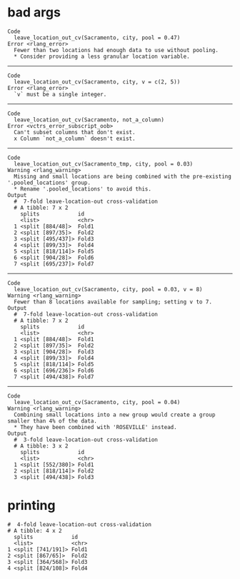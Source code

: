 # bad args

    Code
      leave_location_out_cv(Sacramento, city, pool = 0.47)
    Error <rlang_error>
      Fewer than two locations had enough data to use without pooling.
      * Consider providing a less granular location variable.

---

    Code
      leave_location_out_cv(Sacramento, city, v = c(2, 5))
    Error <rlang_error>
      `v` must be a single integer.

---

    Code
      leave_location_out_cv(Sacramento, not_a_column)
    Error <vctrs_error_subscript_oob>
      Can't subset columns that don't exist.
      x Column `not_a_column` doesn't exist.

---

    Code
      leave_location_out_cv(Sacramento_tmp, city, pool = 0.03)
    Warning <rlang_warning>
      Missing and small locations are being combined with the pre-existing '.pooled_locations' group.
      * Rename '.pooled_locations' to avoid this.
    Output
      #  7-fold leave-location-out cross-validation 
      # A tibble: 7 x 2
        splits            id   
        <list>            <chr>
      1 <split [884/48]>  Fold1
      2 <split [897/35]>  Fold2
      3 <split [495/437]> Fold3
      4 <split [899/33]>  Fold4
      5 <split [818/114]> Fold5
      6 <split [904/28]>  Fold6
      7 <split [695/237]> Fold7

---

    Code
      leave_location_out_cv(Sacramento, city, pool = 0.03, v = 8)
    Warning <rlang_warning>
      Fewer than 8 locations available for sampling; setting v to 7.
    Output
      #  7-fold leave-location-out cross-validation 
      # A tibble: 7 x 2
        splits            id   
        <list>            <chr>
      1 <split [884/48]>  Fold1
      2 <split [897/35]>  Fold2
      3 <split [904/28]>  Fold3
      4 <split [899/33]>  Fold4
      5 <split [818/114]> Fold5
      6 <split [696/236]> Fold6
      7 <split [494/438]> Fold7

---

    Code
      leave_location_out_cv(Sacramento, city, pool = 0.04)
    Warning <rlang_warning>
      Combining small locations into a new group would create a group smaller than 4% of the data.
      * They have been combined with 'ROSEVILLE' instead.
    Output
      #  3-fold leave-location-out cross-validation 
      # A tibble: 3 x 2
        splits            id   
        <list>            <chr>
      1 <split [552/380]> Fold1
      2 <split [818/114]> Fold2
      3 <split [494/438]> Fold3

# printing

    #  4-fold leave-location-out cross-validation 
    # A tibble: 4 x 2
      splits            id   
      <list>            <chr>
    1 <split [741/191]> Fold1
    2 <split [867/65]>  Fold2
    3 <split [364/568]> Fold3
    4 <split [824/108]> Fold4

